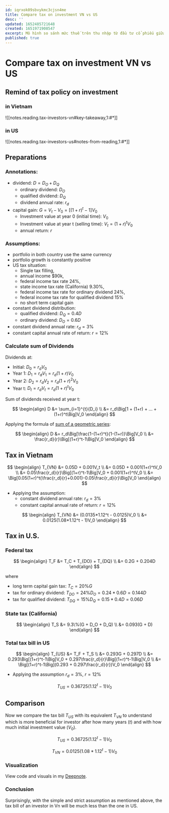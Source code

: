 ```yaml
---
id: iqrxok09sbvykmc3cjsn4me
title: Compare tax on investment VN vs US
desc: ''
updated: 1652485721648
created: 1651971908547
excerpt: Mô hình so sánh mức thuế trên thu nhập từ đầu tư cổ phiếu giữa hai nước VN và US
published: true
---
```

# Compare tax on investment VN vs US

## Remind of tax policy on investment

### in Vietnam

![[notes.reading.tax-investors-vn#key-takeaway,1:#*]]

### in US

![[notes.reading.tax-investors-us#notes-from-reading,1:#*]]

## Preparations

### Annotations:

- dividend: $D = D_O + D_Q$
    - ordinary dividend: $D_O$
    - qualified dividend: $D_Q$
    - dividend annual rate: $r_d$
- capital gain: $G = V_t-V_0 = \big[(1+r)^t-1\big]V_0$
    - Investment value at year 0 (initial time): $V_0$
    - Investment value at year t (selling time): $V_t=(1+r)^tV_0$
    - annual return: $r$

### Assumptions:

- portfolio in both country use the same currency
- portfolio growth is constantly positive
- US tax situation: 
    - Single tax filling, 
    - annual income $90k, 
    - federal income tax rate 24%, 
    - state income tax rate (California) 9.30%, 
    - federal income tax rate for ordinary dividend 24%, 
    - federal income tax rate for qualified dividend 15%
    - no short term capital gain
- constant dividend distribution:
    - qualified dividend: $D_Q = 0.4D$
    - ordinary dividend: $D_O = 0.6D$
- constant dividend annual rate: $r_d = 3\%$
- constant capital annual rate of return: $r = 12\%$

### Calculate sum of Dividends

Dividends at:
- Initial: $D_0 = r_dV_0$
- Year 1: $D_1 = r_dV_1 = r_d(1+r)V_0$
- Year 2: $D_2 = r_dV_2 = r_d(1+r)^2V_0$
- Year t: $D_t = r_dV_t = r_d(1+r)^tV_0$

Sum of dividends received at year t:

$$
\begin{align}
D &= \sum_{i=1}^{t}{D_i} \\
&= r_d\Big[1 + (1+r) + ... + (1+r)^t\Big]V_0
\end{align}
$$

Applying the formula of [sum of a geometric series](https://saylordotorg.github.io/text_intermediate-algebra/s12-03-geometric-sequences-and-series.html):

$$
\begin{align}
D &= r_d\Big[\frac{1-(1+r)^t}{1-(1+r)}\Big]V_0 \\
&= \frac{r_d}{r}\Big[(1+r)^t-1\Big]V_0
\end{align}
$$
  
## Tax in Vietnam

$$
\begin{align}
T_{VN} &= 0.05D + 0.001V_t \\
&= 0.05D + 0.001(1+r)^tV_0 \\
&= 0.05\frac{r_d}{r}\Big[(1+r)^t-1\Big]V_0 + 0.001(1+r)^tV_0 \\
&= \Big[0.05(1+r)^t(\frac{r_d}{r}+0.001)-0.05\frac{r_d}{r}\Big]V_0
\end{align}
$$

- Applying the assumption:
    - constant dividend annual rate: $r_d = 3\%$
    - constant capital annual rate of return: $r = 12\%$

$$
\begin{align}
T_{VN} &= (0.0135*1.12^t - 0.0125)V_0 \\
&= 0.0125(1.08*1.12^t - 1)V_0
\end{align}
$$

## Tax in U.S.

### Federal tax
$$
\begin{align}
T_F &= T_C + T_{DO} + T_{DQ} \\
&= 0.2G + 0.204D
\end{align}
$$

where
- long term capital gain tax: $T_C = 20\%G$
- tax for ordinary dividend: $T_{DO} = 24\%D_O = 0.24*0.6D = 0.144D$
- tax for qualified dividend: $T_{DQ} = 15\%D_Q = 0.15*0.4D = 0.06D$

### State tax (California) 

$$
\begin{align}
T_S &= 9.3\%(G + D_O + D_Q) \\
&= 0.093(G + D)
\end{align}
$$

### Total tax bill in US

$$
\begin{align} 
T_{US} &= T_F + T_S \\
&= 0.293G + 0.297D \\
&= 0.293\Big[(1+r)^t-1\Big]V_0 + 0.297\frac{r_d}{r}\Big[(1+r)^t-1\Big]V_0 \\
&= \Big[(1+r)^t-1\Big](0.293 + 0.297\frac{r_d}{r})V_0
\end{align}
$$

- Applying the assumption $r_d = 3\%$, $r = 12\%$

$$
T_{US} = 0.36725(1.12^t-1)V_0
$$

## Comparison

Now we compare the tax bill $T_{US}$ with its equivalent $T_{VN}$ to understand which is more beneficial for investor after how many years ($t$) and with how much initial investment value ($V_0$).

$$
T_{US} = 0.36725(1.12^t-1)V_0
$$

$$
T_{VN} = 0.0125(1.08*1.12^t - 1)V_0
$$

### Visualization

View code and visuals in my [Deepnote](https://deepnote.com/workspace/huy-f7e5bafc-3b5f-4e8e-86f0-50e9b599d9b9/project/comparetax-de6e2d11-321b-4c63-95bb-4cf14b2c868b/%2Fnotebook.ipynb).

### Conclusion

Surprisingly, with the simple and strict assumption as mentioned above, the tax bill of an investor in Vn will be much less than the one in US.   